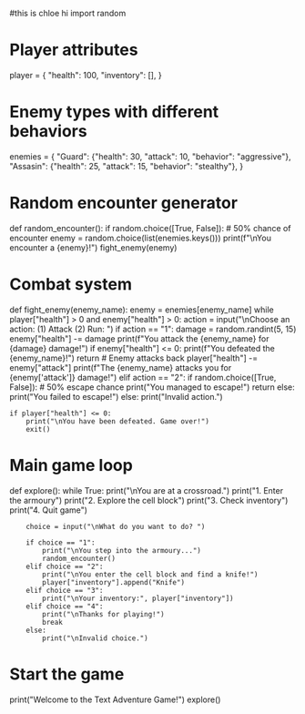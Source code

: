 #this is chloe hi
import random

# Player attributes
player = {
    "health": 100,
    "inventory": [],
}

# Enemy types with different behaviors
enemies = {
    "Guard": {"health": 30, "attack": 10, "behavior": "aggressive"},
    "Assasin": {"health": 25, "attack": 15, "behavior": "stealthy"},
}

# Random encounter generator
def random_encounter():
    if random.choice([True, False]):  # 50% chance of encounter
        enemy = random.choice(list(enemies.keys()))
        print(f"\nYou encounter a {enemy}!")
        fight_enemy(enemy)

# Combat system
def fight_enemy(enemy_name):
    enemy = enemies[enemy_name]
    while player["health"] > 0 and enemy["health"] > 0:
        action = input("\nChoose an action: (1) Attack (2) Run: ")
        if action == "1":
            damage = random.randint(5, 15)
            enemy["health"] -= damage
            print(f"You attack the {enemy_name} for {damage} damage!")
            if enemy["health"] <= 0:
                print(f"You defeated the {enemy_name}!")
                return
            # Enemy attacks back
            player["health"] -= enemy["attack"]
            print(f"The {enemy_name} attacks you for {enemy['attack']} damage!")
        elif action == "2":
            if random.choice([True, False]):  # 50% escape chance
                print("You managed to escape!")
                return
            else:
                print("You failed to escape!")
        else:
            print("Invalid action.")

    if player["health"] <= 0:
        print("\nYou have been defeated. Game over!")
        exit()

# Main game loop
def explore():
    while True:
        print("\nYou are at a crossroad.")
        print("1. Enter the armoury")
        print("2. Explore the cell block")
        print("3. Check inventory")
        print("4. Quit game")

        choice = input("\nWhat do you want to do? ")

        if choice == "1":
            print("\nYou step into the armoury...")
            random_encounter()
        elif choice == "2":
            print("\nYou enter the cell block and find a knife!")
            player["inventory"].append("Knife")
        elif choice == "3":
            print("\nYour inventory:", player["inventory"])
        elif choice == "4":
            print("\nThanks for playing!")
            break
        else:
            print("\nInvalid choice.")

# Start the game
print("Welcome to the Text Adventure Game!")
explore()
